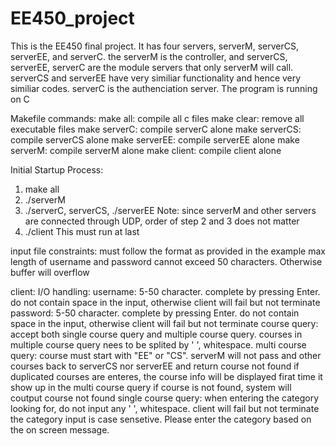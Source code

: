 # EE450_project
This is the EE450 final project. It has four servers, serverM, serverCS, serverEE, and serverC. the serverM is the controller, and serverCS, serverEE, serverC are the module servers that only serverM will call. serverCS and serverEE have very similiar functionality and hence very similiar codes. serverC is the authenciation server.
The program is running on C

Makefile commands:
make all: compile all c files
make clear: remove all executable files
make serverC: compile serverC alone
make serverCS: compile serverCS alone
make serverEE: compile serverEE alone
make serverM: compile serverM alone
make client: compile client alone

Initial Startup Process:
1. make all
2. ./serverM
3. ./serverC, serverCS, ./serverEE
  Note: since serverM and other servers are connected through UDP, order of step 2 and 3 does not matter
5. ./client
  This must run at last

input file constraints:
must follow the format as provided in the example
max length of username and password cannot exceed 50 characters. Otherwise buffer will overflow

client:
  I/O handling:
  username: 5-50 character. complete by pressing Enter. do not contain space in the input, otherwise client will fail but not terminate
  password: 5-50 character. complete by pressing Enter. do not contain space in the input, otherwise client will fail but not terminate
  course query: accept both single course query and multiple course query. courses in multiple course query nees to be splited by ' ', whitespace.
    multi course query:
      course must start with "EE" or "CS". serverM will not pass and other courses back to serverCS nor serverEE and return course not found
      if duplicated courses are enteres, the course info will be displayed firat time it show up in the multi course query
      if course is not found, system will coutput course not found
    single course query:
      when entering the category looking for, do not input any ' ', whitespace. client will fail but not terminate
      the category input is case sensetive. Please enter the category based on the on screen message.
